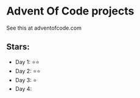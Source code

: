 # Advent Of Code projects
See this at adventofcode.com

## Stars:
- Day 1: ⭐⭐
- Day 2: ⭐⭐
- Day 3: ⭐
- Day 4: